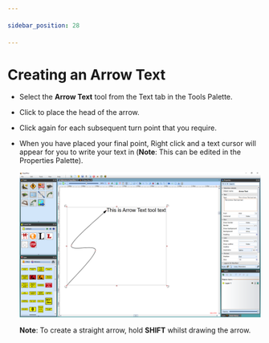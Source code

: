 ```yaml
---

sidebar_position: 28

---
```

# Creating an Arrow Text

- Select the **Arrow Text** tool from the Text tab in the Tools Palette.
- Click to place the head of the arrow.
- Click again for each subsequent turn point that you require.
- When you have placed your final point, Right click and a text cursor will appear for you to write your text in (**Note**: This can be edited in the Properties Palette).

    ![Adding_Text_to_the_Text_Arrow](./assets/Adding_Text_to_the_Text_Arrow.png)

    **Note**: To create a straight arrow, hold **SHIFT** whilst drawing the arrow.
